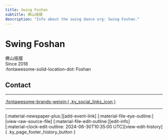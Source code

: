```yaml
---
title: Swing Foshan
subtitle: 佛山摇摆
description: "Info about the swing dance org: Swing Foshan."
---
```


# Swing Foshan

佛山摇摆  
Since 2018  
:fontawesome-solid-location-dot: Foshan  


## Contact


---

 [:fontawesome-brands-weixin:{ .ky_social_links_icon }](# "佛山摇摆 OomDila")

---

<div class="ky_page_footer" markdown>
<div class="ky_page_footer_trailing" markdown="span">
[:material-newspaper-plus:][add-event-link]
[:material-file-eye-outline:][view-raw-source-file]
[:material-file-edit-outline:][edit-info]
</div>
<div class="ky_page_footer_leading" markdown="span">
[:material-clock-edit-outline: 2024-06-30T10:35:00 UTC][view-edit-history]{ .ky_page_footer_history_button }
</div>
</div>

[add-event-link]: https://github.com/swingdance/events/issues/new?assignees=&labels=add+event&projects=&template=02-add_entity.yml&title=%5Bzh_CN%5D%20Add%20Event%3A%20%3CName%3E&region=zh_CN&province=Guangdong&city=Foshan&org_id=swing-fo-shan "Add Event"
[view-raw-source-file]: https://github.com/swingdance/orgs/blob/main/zh_CN/swing-fo-shan.json "View Raw Source File"
[edit-info]: https://github.com/swingdance/orgs/issues/new?assignees=&labels=update+org&projects=&template=03-update_entity.yml&title=%5Bzh_CN%5D%20Update%20Org%3A%20Swing%20Foshan&region=zh_CN&id=swing-fo-shan&name=Swing%20Foshan "Edit Info"

[view-edit-history]: https://github.com/swingdance/orgs/commits/main/zh_CN/swing-fo-shan.json "View Edit History"
